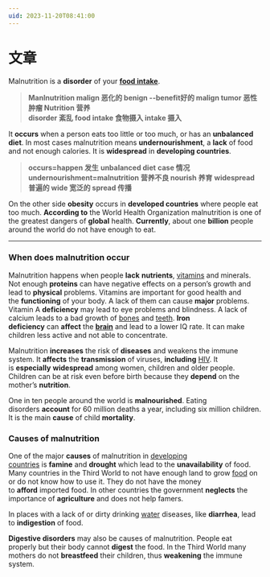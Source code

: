 ```yaml
---
uid: 2023-11-20T08:41:00
---
```

# 文章
Malnutrition is a **disorder** of your [**food intake**](https://www.english-online.at/health_medicine/nutrition/nutrition-how-the-body-uses-food.htm). 
> **Manlnutrition malign 恶化的 benign --benefit好的 malign tumor 恶性肿瘤 Nutrition 营养**  
> **disorder 紊乱**
> **food intake 食物摄入 intake 摄入**

It **occurs** when a person eats too little or too much, or has an **unbalanced diet**. In most cases malnutrition means **undernourishment**, a **lack** of food and not enough calories. It is **widespread** in **developing countries**.
> **occurs=happen 发生**
> **unbalanced diet**
> **case 情况**
> **undernourishment=malnutrition 营养不良 nourish 养育**
> **widespread 普遍的 wide 宽泛的 spread 传播**

 On the other side **obesity** occurs in **developed countries** where people eat too much. **According to** the World Health Organization malnutrition is one of the greatest dangers of **global** health. **Currently**, about one **billion** people around the world do not have enough to eat.
 ****
### **When does malnutrition occur**
Malnutrition happens when people **lack** **nutrients**, [vitamins](https://www.english-online.at/health_medicine/vitamins/vitamins%20and%20vitamin-supplements.htm) and minerals. Not enough **proteins** can have negative effects on a person’s growth and lead to **physical** problems. Vitamins are important for good health and the **functioning** of your body. A lack of them can cause **major** problems. Vitamin A **deficiency** may lead to eye problems and blindness. A lack of calcium leads to a bad growth of [bones](https://www.english-online.at/biology/bones/human-bones.htm) and [teeth](https://www.english-online.at/biology/teeth/human-teeth.htm). **Iron deficiency** can **affect** the [**brain**](https://www.english-online.at/biology/human-brain/parts-and-functions-of-the-brain.htm) and lead to a lower IQ rate. It can make children less active and not able to concentrate.

Malnutrition **increases** the risk of **diseases** and weakens the immune system. It **affects** the **transmission** of viruses, **including** [HIV](https://www.english-online.at/health_medicine/aids/growth-causes-of-aids.htm). It is **especially** **widespread** among women, children and older people. Children can be at risk even before birth because they **depend** on the mother’s **nutrition**.

One in ten people around the world is **malnourished**. Eating disorders **account** for 60 million deaths a year, including six million children. It is the main **cause** of child **mortality**.
### **Causes of malnutrition**
One of the major **causes** of malnutrition in [developing countries](https://www.english-online.at/geography/developing-countries/characteristics-of-developing-countries.htm) is **famine** and **drought** which lead to the **unavailability** of food. Many countries in the Third World to not have enough land to grow [food](https://www.english-online.at/health_medicine/nutrition/nutrition-how-the-body-uses-food.htm) on or do not know how to use it. They do not have the money to **afford** imported food. In other countries the government **neglects** the importance of **agriculture** and does not help famers.

In places with a lack of or dirty drinking [water](https://www.english-online.at/geography/water/water-cycle-treatment.htm) diseases, like **diarrhea**, lead to **indigestion** of food.

**Digestive disorders** may also be causes of malnutrition. People eat properly but their body cannot **digest** the food. In the Third World many mothers do not **breastfeed** their children, thus **weakening** the immune system.
